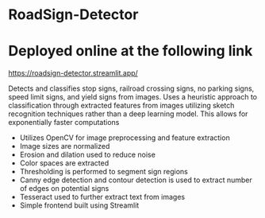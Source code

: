 # RoadSign-Detector
# Deployed online at the following link
https://roadsign-detector.streamlit.app/

Detects and classifies stop signs, railroad crossing signs, no parking signs, speed limit signs, and yield signs from images. Uses a heuristic approach to classification through extracted features from images utilizing sketch recognition techniques rather than a deep learning model. This allows for exponentially faster computations

- Utilizes OpenCV for image preprocessing and feature extraction
- Image sizes are normalized
- Erosion and dilation used to reduce noise
- Color spaces are extracted
- Thresholding is performed to segment sign regions
- Canny edge detection and contour detection is used to extract number of edges on potential signs
- Tesseract used to further extract text from images
- Simple frontend built using Streamlit